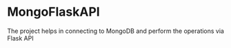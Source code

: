 # MongoFlaskAPI
The project helps in connecting to MongoDB and perform the operations via Flask API

